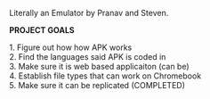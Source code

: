Literally an Emulator by Pranav and Steven.

<strong> PROJECT GOALS </strong>
<div>1. Figure out how how APK works
  <div>
  <div>2. Find the languages said APK is coded in
    <div>
    <div>3. Make sure it is web based applicaiton (can be)
      <div>
      <div>4. Establish file types that can work on Chromebook
        <div>
        <div>5. Make sure it can be replicated (COMPLETED)
          <div>
